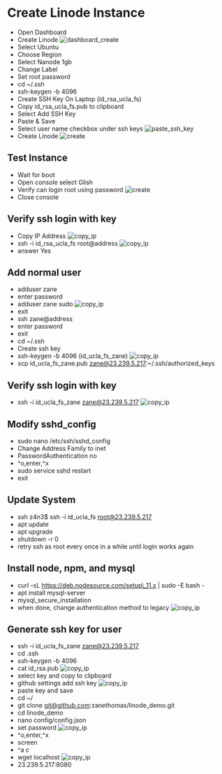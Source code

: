 # Create Linode Instance
- Open Dashboard
- Create Linode
![dashboard_create](dashboard_create.png)
- Select Ubuntu
- Choose Region
- Select Nanode 1gb
- Change Label
- Set root password
- cd ~/.ssh
- ssh-keygen -b 4096
- Create SSH Key On Laptop (id\_rsa\_ucla\_fs)
- Copy id\_rsa\_ucla\_fs.pub to clipboard
- Select Add SSH Key
- Paste & Save
- Select user name checkbox under ssh keys
![paste_ssh_key](ssh_key.png)
- Create Linode
![create](create.png)

## Test Instance
- Wait for boot
- Open console select Glish
- Verify can login root using password
![create](glish.png)
- Close console

## Verify ssh login with key
- Copy IP Address
![copy_ip](copy_ip_address.png)
- ssh -i id\_rsa\_ucla\_fs root@address
![copy_ip](verify_root_ssh_key.png)
- answer Yes

## Add normal user
- adduser zane
- enter password
- adduser zane sudo
![copy_ip](adduser.png)
- exit
- ssh zane@address
- enter password
- exit
- cd ~/.ssh
- Create ssh key
- ssh-keygen -b 4096 (id\_ucla\_fs\_zane)
![copy_ip](newuser_sshkey.png)
- scp id\_ucla\_fs\_zane.pub zane@23.239.5.217:~/.ssh/authorized\_keys


## Verify ssh login with key
- ssh -i id\_ucla\_fs\_zane zane@23.239.5.217
![copy_ip](newuser_key_login.png)

## Modify sshd_config
- sudo nano /etc/ssh/sshd\_config
- Change Address Family to inet
- PasswordAuthentication no
- ^o,enter,^x
- sudo service sshd restart
- exit

## Update System

- ssh z4n3$ ssh -i id\_ucla\_fs root@23.239.5.217
- apt update
- apt upgrade
- shutdown -r 0
- retry ssh as root every once in a while until login works again

## Install node, npm, and mysql
- curl -sL https://deb.nodesource.com/setup\_11.x | sudo -E bash -
- apt install mysql-server
- mysql\_secure\_installation
- when done, change authentication method to legacy
![copy_ip](change_auth.png)

## Generate ssh key for user
- ssh -i id\_ucla\_fs\_zane zane@23.239.5.217
- cd .ssh
- ssh-keygen -b 4096
- cat id_rsa.pub
![copy_ip](cat_key.png)
- select key and copy to clipboard
- github settings add ssh key
![copy_ip](paste_key.png)
- paste key and save
- cd ~/
- git clone git@github.com:zanethomas/linode\_demo.git
- cd linode\_demo
- nano config/config.json
- set password
![copy_ip](nano.png)
- ^o,enter,^x
- screen
- ^a c
- wget localhost
![copy_ip](wget.png)
- 23.239.5.217:8080

